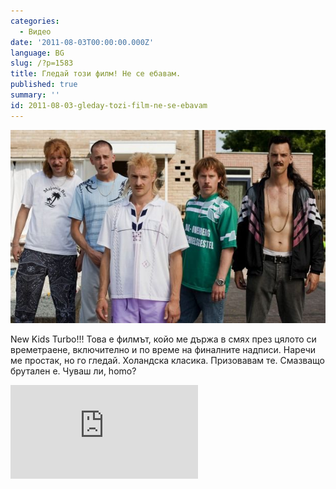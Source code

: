 ```yaml
---
categories:
  - Видео
date: '2011-08-03T00:00:00.000Z'
language: BG
slug: /?p=1583
title: Гледай този филм! Не се ебавам.
published: true
summary: ''
id: 2011-08-03-gleday-tozi-film-ne-se-ebavam
---
```


![](https://raw.githubusercontent.com/kirilchristov/blog_images/main/2011/08/newkids_kleiner.jpg)

 New Kids Turbo!!! Това е филмът, койо ме държа в смях през цялото си времетраене, включително и по време на финалните надписи. Наречи ме простак, но го гледай. Холандска класика. Призовавам те. Смазващо брутален е. Чуваш ли, homo?

<div className="youtube_video"><iframe src="http://www.youtube.com/embed/qUdyD8-WFBs" frameborder="0" allowfullscreen></iframe></div>
